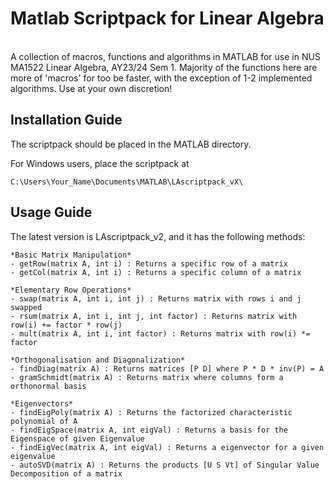 # Matlab Scriptpack for Linear Algebra <br /> <img  src="https://img.shields.io/badge/MATLAB-R2023a-orange"  height="17"  />
A collection of macros, functions and algorithms in MATLAB for use in NUS MA1522 Linear Algebra, AY23/24 Sem 1. Majority of the functions here are more of 'macros' for too be faster, with the exception of 1-2 implemented algorithms. Use at your own discretion!

## Installation Guide
The scriptpack should be placed in the MATLAB directory.

For Windows users, place the scriptpack at
```
C:\Users\Your_Name\Documents\MATLAB\LAscriptpack_vX\
```

## Usage Guide
The latest version is LAscriptpack_v2, and it has the following methods:
```
*Basic Matrix Manipulation*
- getRow(matrix A, int i) : Returns a specific row of a matrix
- getCol(matrix A, int i) : Returns a specific column of a matrix

*Elementary Row Operations*
- swap(matrix A, int i, int j) : Returns matrix with rows i and j swapped
- rsum(matrix A, int i, int j, int factor) : Returns matrix with row(i) += factor * row(j)
- mult(matrix A, int i, int factor) : Returns matrix with row(i) *= factor

*Orthogonalisation and Diagonalization*
- findDiag(matrix A) : Returns matrices [P D] where P * D * inv(P) = A
- gramSchmidt(matrix A) : Returns matrix where columns form a orthonormal basis

*Eigenvectors*
- findEigPoly(matrix A) : Returns the factorized characteristic polynomial of A
- findEigSpace(matrix A, int eigVal) : Returns a basis for the Eigenspace of given Eigenvalue
- findEigVec(matrix A, int eigVal) : Returns a eigenvector for a given eigenvalue
- autoSVD(matrix A) : Returns the products [U S Vt] of Singular Value Decomposition of a matrix
```

